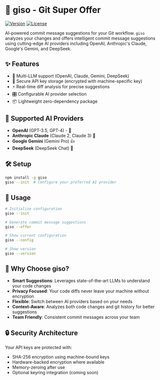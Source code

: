 # 🚀 giso - Git Super Offer

[![Version](https://img.shields.io/npm/v/giso.svg)](https://www.npmjs.com/package/giso)
[![License](https://img.shields.io/badge/license-MIT-blue.svg)](https://opensource.org/licenses/MIT)

AI-powered commit message suggestions for your Git workflow. `giso` analyzes your changes and offers intelligent commit message suggestions using cutting-edge AI providers including OpenAI, Anthropic's Claude, Google's Gemini, and DeepSeek.

## ✨ Features

- 🤖 Multi-LLM support (OpenAI, Claude, Gemini, DeepSeek)
- 🔐 Secure API key storage (encrypted with machine-specific key)
- ⚡️ Real-time diff analysis for precise suggestions
- 🎛️ Configurable AI provider selection
- 📦 Lightweight zero-dependency package

## 🔌 Supported AI Providers

- **OpenAI** (GPT-3.5, GPT-4) - 🤫
- **Anthropic Claude** (Claude 2, Claude 3) 🤫
- **Google Gemini** (Gemini Pro) 👍
- **DeepSeek** (DeepSeek Chat) 🤫

## 🛠️ Setup

```bash
npm install -g giso
giso --init  # Configure your preferred AI provider
```

## 🚀 Usage
```bash
# Initialize configuration
giso --init

# Generate commit message suggestions
giso --offer

# Show current configuration
giso --config

# Show version
giso --version
```

## 🌟 Why Choose giso?

- **Smart Suggestions**: Leverages state-of-the-art LLMs to understand your code changes
- **Privacy Focused**: Your code diffs never leave your machine without encryption
- **Flexible**: Switch between AI providers based on your needs
- **Context-Aware**: Analyzes both code changes and git history for better suggestions
- **Team Friendly**: Consistent commit messages across your team

## 🔒 Security Architecture

Your API keys are protected with:
- SHA-256 encryption using machine-bound keys
- Hardware-backed encryption where available
- Memory-zeroing after use
- Optional keyring integration (coming soon)

